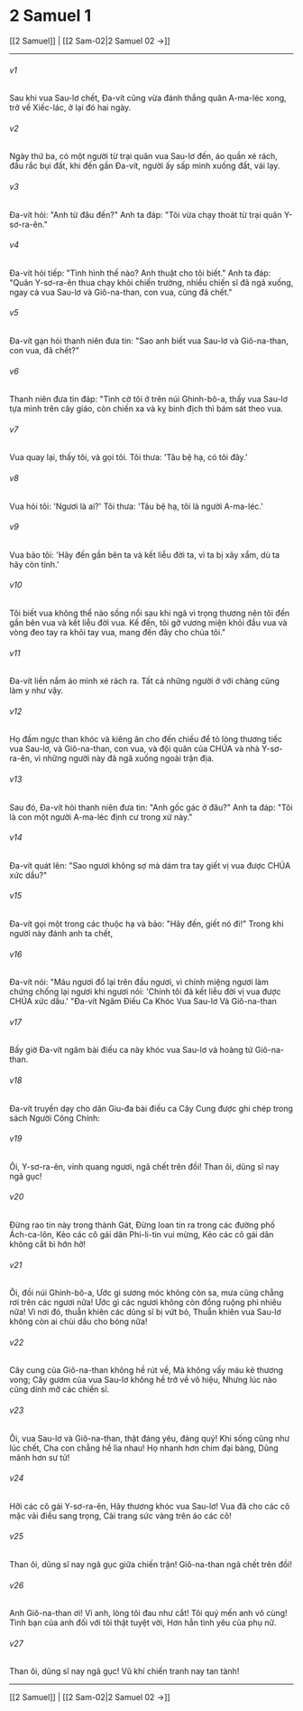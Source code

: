# 2 Samuel 1

[[2 Samuel]] | [[2 Sam-02|2 Samuel 02 →]]
***



###### v1 
Sau khi vua Sau-lơ chết, Đa-vít cũng vừa đánh thắng quân A-ma-léc xong, trở về Xiếc-lác, ở lại đó hai ngày. 

###### v2 
Ngày thứ ba, có một người từ trại quân vua Sau-lơ đến, áo quần xé rách, đầu rắc bụi đất, khi đến gần Đa-vít, người ấy sấp mình xuống đất, vái lạy. 

###### v3 
Đa-vít hỏi: "Anh từ đâu đến?" Anh ta đáp: "Tôi vừa chạy thoát từ trại quân Y-sơ-ra-ên." 

###### v4 
Đa-vít hỏi tiếp: "Tình hình thế nào? Anh thuật cho tôi biết." Anh ta đáp: "Quân Y-sơ-ra-ên thua chạy khỏi chiến trường, nhiều chiến sĩ đã ngã xuống, ngay cả vua Sau-lơ và Giô-na-than, con vua, cũng đã chết." 

###### v5 
Đa-vít gạn hỏi thanh niên đưa tin: "Sao anh biết vua Sau-lơ và Giô-na-than, con vua, đã chết?" 

###### v6 
Thanh niên đưa tin đáp: "Tình cờ tôi ở trên núi Ghinh-bô-a, thấy vua Sau-lơ tựa mình trên cây giáo, còn chiến xa và kỵ binh địch thì bám sát theo vua. 

###### v7 
Vua quay lại, thấy tôi, và gọi tôi. Tôi thưa: 'Tâu bệ hạ, có tôi đây.' 

###### v8 
Vua hỏi tôi: 'Ngươi là ai?' Tôi thưa: 'Tâu bệ hạ, tôi là người A-ma-léc.' 

###### v9 
Vua bảo tôi: 'Hãy đến gần bên ta và kết liễu đời ta, vì ta bị xây xẩm, dù ta hãy còn tỉnh.' 

###### v10 
Tôi biết vua không thể nào sống nổi sau khi ngã vì trọng thương nên tôi đến gần bên vua và kết liễu đời vua. Kế đến, tôi gỡ vương miện khỏi đầu vua và vòng đeo tay ra khỏi tay vua, mang đến đây cho chúa tôi." 

###### v11 
Đa-vít liền nắm áo mình xé rách ra. Tất cả những người ở với chàng cũng làm y như vậy. 

###### v12 
Họ đấm ngực than khóc và kiêng ăn cho đến chiều để tỏ lòng thương tiếc vua Sau-lơ, và Giô-na-than, con vua, và đội quân của CHÚA và nhà Y-sơ-ra-ên, vì những người này đã ngã xuống ngoài trận địa. 

###### v13 
Sau đó, Đa-vít hỏi thanh niên đưa tin: "Anh gốc gác ở đâu?" Anh ta đáp: "Tôi là con một người A-ma-léc định cư trong xứ này." 

###### v14 
Đa-vít quát lên: "Sao ngươi không sợ mà dám tra tay giết vị vua được CHÚA xức dầu?" 

###### v15 
Đa-vít gọi một trong các thuộc hạ và bảo: "Hãy đến, giết nó đi!" Trong khi người này đánh anh ta chết, 

###### v16 
Đa-vít nói: "Máu ngươi đổ lại trên đầu ngươi, vì chính miệng ngươi làm chứng chống lại ngươi khi ngươi nói: 'Chính tôi đã kết liễu đời vị vua được CHÚA xức dầu.' "Đa-vít Ngâm Điếu Ca Khóc Vua Sau-lơ Và Giô-na-than 

###### v17 
Bấy giờ Đa-vít ngâm bài điếu ca này khóc vua Sau-lơ và hoàng tử Giô-na-than. 

###### v18 
Đa-vít truyền dạy cho dân Giu-đa bài điếu ca Cây Cung được ghi chép trong sách Người Công Chính: 

###### v19 
Ôi, Y-sơ-ra-ên, vinh quang ngươi, ngã chết trên đồi! Than ôi, dũng sĩ nay ngã gục! 

###### v20 
Đừng rao tin này trong thành Gát, Đừng loan tin ra trong các đường phố Ách-ca-lôn, Kẻo các cô gái dân Phi-li-tin vui mừng, Kẻo các cô gái dân không cắt bì hớn hở! 

###### v21 
Ôi, đồi núi Ghinh-bô-a, Ước gì sương móc không còn sa, mưa cũng chẳng rơi trên các ngươi nữa! Ước gì các ngươi không còn đồng ruộng phì nhiêu nữa! Vì nơi đó, thuẫn khiên các dũng sĩ bị vứt bỏ, Thuẫn khiên vua Sau-lơ không còn ai chùi dầu cho bóng nữa! 

###### v22 
Cây cung của Giô-na-than không hề rút về, Mà không vấy máu kẻ thương vong; Cây gươm của vua Sau-lơ không hề trở về vô hiệu, Nhưng lúc nào cũng dính mỡ các chiến sĩ. 

###### v23 
Ôi, vua Sau-lơ và Giô-na-than, thật đáng yêu, đáng quý! Khi sống cũng như lúc chết, Cha con chẳng hề lìa nhau! Họ nhanh hơn chim đại bàng, Dũng mãnh hơn sư tử! 

###### v24 
Hỡi các cô gái Y-sơ-ra-ên, Hãy thương khóc vua Sau-lơ! Vua đã cho các cô mặc vải điều sang trọng, Cài trang sức vàng trên áo các cô! 

###### v25 
Than ôi, dũng sĩ nay ngã gục giữa chiến trận! Giô-na-than ngã chết trên đồi! 

###### v26 
Anh Giô-na-than ơi! Vì anh, lòng tôi đau như cắt! Tôi quý mến anh vô cùng! Tình bạn của anh đối với tôi thật tuyệt vời, Hơn hẳn tình yêu của phụ nữ. 

###### v27 
Than ôi, dũng sĩ nay ngã gục! Vũ khí chiến tranh nay tan tành!

***
[[2 Samuel]] | [[2 Sam-02|2 Samuel 02 →]]
